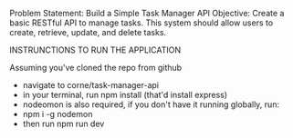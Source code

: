 Problem Statement: Build a Simple Task Manager API
Objective:
Create a basic RESTful API to manage tasks. This system should allow users to create, retrieve, update, and delete tasks.

INSTRUNCTIONS TO RUN THE APPLICATION

Assuming you've cloned the repo from github

- navigate to corne/task-manager-api
- in your terminal, run npm install (that'd install express)
- nodeomon is also required, if you don't have it running globally, run:
- npm i -g nodemon
- then run npm run dev